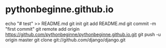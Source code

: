 # pythonbeginne.github.io
echo "# test" >> README.md
git init
git add README.md
git commit -m "first commit"
git remote add origin https://github.com/pythonbeginne/pythonbeginne.github.io.git
git push -u origin master
git clone git://github.com/django/django.git
